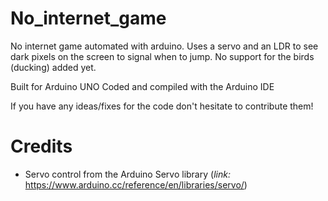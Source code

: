 # No_internet_game
No internet game automated with arduino.
Uses a servo and an LDR to see dark pixels on the screen to signal when to jump.
No support for the birds (ducking) added yet.

Built for Arduino UNO
Coded and compiled with the Arduino IDE

If you have any ideas/fixes for the code don't hesitate to contribute them!

# Credits
- Servo control from the Arduino Servo library (*link:* https://www.arduino.cc/reference/en/libraries/servo/)